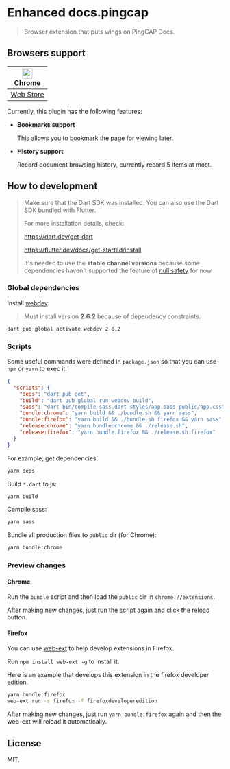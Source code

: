 # Enhanced docs.pingcap

> Browser extension that puts wings on PingCAP Docs.

## Browsers support

| <img src="https://raw.githubusercontent.com/alrra/browser-logos/master/src/chrome/chrome_48x48.png" alt="Chrome" width="24px" height="24px" /><br />Chrome |
| :--------------------------------------------------------------------------------------------------------------------------------------------------------: |
|                       [Web Store](https://chrome.google.com/webstore/detail/enhanced-pingcap-docs/gmlnojpblggphjoccipabhkgdlnppdid)                        |

Currently, this plugin has the following features:

- **Bookmarks support**

  This allows you to bookmark the page for viewing later.

- **History support**

  Record document browsing history, currently record 5 items at most.

## How to development

> Make sure that the Dart SDK was installed. You can also use the Dart SDK bundled with Flutter.
>
> For more installation details, check:
>
> <https://dart.dev/get-dart>
>
> <https://flutter.dev/docs/get-started/install>
>
> It's needed to use the **stable channel versions** because some dependencies haven't supported the feature of [null safety](https://medium.com/dartlang/announcing-dart-null-safety-beta-87610fee6730) for now.

### Global dependencies

Install [webdev](https://pub.dev/packages/webdev):

> Must install version **2.6.2** because of dependency constraints.

```sh
dart pub global activate webdev 2.6.2
```

### Scripts

Some useful commands were defined in `package.json` so that you can use `npm` or `yarn` to exec it.

```json
{
  "scripts": {
    "deps": "dart pub get",
    "build": "dart pub global run webdev build",
    "sass": "dart bin/compile-sass.dart styles/app.sass public/app.css",
    "bundle:chrome": "yarn build && ./bundle.sh && yarn sass",
    "bundle:firefox": "yarn build && ./bundle.sh firefox && yarn sass",
    "release:chrome": "yarn bundle:chrome && ./release.sh",
    "release:firefox": "yarn bundle:firefox && ./release.sh firefox"
  }
}
```

For example, get dependencies:

```sh
yarn deps
```

Build `*.dart` to js:

```sh
yarn build
```

Compile sass:

```sh
yarn sass
```

Bundle all production files to `public` dir (for Chrome):

```sh
yarn bundle:chrome
```

### Preview changes

#### Chrome

Run the `bundle` script and then load the `public` dir in `chrome://extensions`.

After making new changes, just run the script again and click the reload button.

#### Firefox

You can use [web-ext](https://github.com/mozilla/web-ext) to help develop extensions in Firefox.

Run `npm install web-ext -g` to install it.

Here is an example that develops this extension in the firefox developer edition.

```sh
yarn bundle:firefox
web-ext run -s firefox -f firefoxdeveloperedition
```

After making new changes, just run `yarn bundle:firefox` again and then the web-ext will reload it automatically.

## License

MIT.
